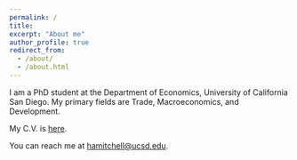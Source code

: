 ```yaml
---
permalink: /
title: 
excerpt: "About me"
author_profile: true
redirect_from: 
  - /about/
  - /about.html
---
```


I am a PhD student at the Department of Economics, University of California San Diego. My primary fields are Trade, Macroeconomics, and Development.

My C.V. is [here](/files/Harrison_Mitchell_CV.pdf).

You can reach me at hamitchell@ucsd.edu.
